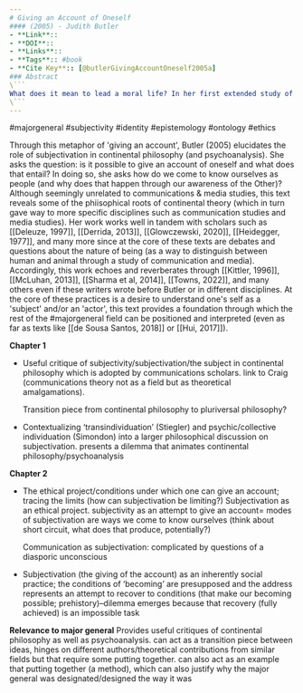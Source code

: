 ```yaml
---
# Giving an Account of Oneself
#### (2005) - Judith Butler
- **Link**:: 
- **DOI**:: 
- **Links**:: 
- **Tags**:: #book
- **Cite Key**:: [@butlerGivingAccountOneself2005a]
### Abstract
\```
What does it mean to lead a moral life? In her first extended study of moral philosophy, Judith Butler offers a provocative outline for a new ethical practice-one responsive to the need for critical autonomy and grounded in a new sense of the human subject.Butler takes as her starting point one's ability to answer the questions What have I done?and What ought I to do?She shows that these question can be answered only by asking a prior question, Who is this 'I' who is under an obligation to give an account of itself and to act in certain ways?Because I find that I cannot give an account of myself without accounting for the social conditions under which I emerge, ethical reflection requires a turn to social theory.In three powerfully crafted and lucidly written chapters, Butler demonstrates how difficult it is to give an account of oneself, and how this lack of self-transparency and narratibility is crucial to an ethical understanding of the human. In brilliant dialogue with Adorno, Levinas, Foucault, and other thinkers, she eloquently argues the limits, possibilities, and dangers of contemporary ethical thought.Butler offers a critique of the moral self, arguing that the transparent, rational, and continuous ethical subject is an impossible construct that seeks to deny the specificity of what it is to be human. We can know ourselves only incompletely, and only in relation to a broader social world that has always preceded us and already shaped us in ways we cannot grasp. If inevitably we are partially opaque to ourselves, how can giving an account of ourselves define the ethical act? And doesn't an ethical system that holds us impossibly accountable for full self-knowledge and self-consistency inflict a kind of psychic violence, leading to a culture of self-beratement and cruelty? How does the turn to social theory offer us a chance to understand the specifically social character of our own unknowingness about ourselves?In this invaluable book, by recasting ethics as a project in which being ethical means becoming critical of norms under which we are asked to act, but which we can never fully choose, Butler illuminates what it means for us as fallible creaturesto create and share an ethics of vulnerability, humility, and ethical responsiveness. Judtith Butler is the Maxine Elliot Professor of Rhetoric and Comparative Literature at the University of California, Berkeley. The most recent of her books are Precarious Life: The Power of Mourning and Violence and Undoing Gender.
\```
---
```

#majorgeneral #subjectivity #identity #epistemology #ontology #ethics

Through this metaphor of 'giving an account', Butler (2005) elucidates the role of subjectivation in continental philosophy (and psychoanalysis). She asks the question: is it possible to give an account of oneself and what does that entail? In doing so, she asks how do we come to know ourselves as people (and why does that happen through our awareness of the Other)? Although seemingly unrelated to communications & media studies, this text reveals some of the phiisophical roots of continental theory (which in turn gave way to more specific disciplines such as communication studies and media studies). Her work works well in tandem with  scholars such as [[Deleuze, 1997]], [[Derrida, 2013]], [[Glowczewski, 2020]], [[Heidegger, 1977]], and many more since at the core of these texts are debates and questions about the nature of being (as a way to distinguish between human and animal through a study of communication and media). Accordingly, this work echoes and reverberates through [[Kittler, 1996]], [[McLuhan, 2013]], [[Sharma et al, 2014]], [[Towns, 2022]], and many others even if these writers wrote before Butler or in different disciplines. At the core of  these practices is a desire to understand one's self as a 'subject' and/or an 'actor', this text provides a foundation through which the rest of the #majorgeneral field can be positioned and interpreted (even as far as texts like [[de Sousa Santos, 2018]] or [[Hui, 2017]]).


**Chapter 1** 

- Useful critique of subjectivity/subjectivation/the subject in continental philosophy which is adopted by communications scholars. link to Craig (communications theory not as a field but as theoretical amalgamations).

	Transition piece from continental philosophy to pluriversal philosophy? 

- Contextualizing ‘transindividuation’ (Stiegler) and psychic/collective individuation (Simondon) into a larger philosophical discussion on subjectivation. presents a dilemma that animates continental philosophy/psychoanalysis

**Chapter 2** 

- The ethical project/conditions under which one can give an account; tracing the limits (how can subjectivation be limiting?) Subjectivation as an ethical project. subjectivity as an attempt to give an account= modes of subjectivation are ways we come to know ourselves (think about short circuit, what does that produce, potentially?) 

	Communication as subjectivation: complicated by questions of a diasporic unconscious 

- Subjectivation (the giving of the account) as an inherently social practice; the conditions of ‘becoming’ are presupposed and the address represents an attempt to recover to conditions (that make our becoming possible; prehistory)–dilemma emerges because that recovery (fully achieved) is an impossible task 

**Relevance to major general**
Provides useful critiques of continental philosophy as well as psychoanalysis. can act as a transition piece between ideas, hinges on different authors/theoretical contributions from similar fields but that require some putting together. can also act as an example that putting together (a method), which can also justify why the major general was designated/designed the way it was